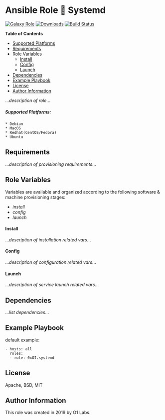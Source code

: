 Ansible Role :vertical_traffic_light: Systemd
=========
[![Galaxy Role](*role-shield-link*)](--role-link--)
[![Downloads](*downloads-shield-link*)](--role-link--)
[![Build Status](*build-shield-link*)](--role-link--)

**Table of Contents**
  - [Supported Platforms](#supported-platforms)
  - [Requirements](#requirements)
  - [Role Variables](#role-variables)
      - [Install](#install)
      - [Config](#config)
      - [Launch](#launch)
  - [Dependencies](#dependencies)
  - [Example Playbook](#example-playbook)
  - [License](#license)
  - [Author Information](#author-information)

...*description of role*...

##### Supported Platforms:
```
* Debian
* MacOS
* Redhat(CentOS/Fedora)
* Ubuntu
```

Requirements
------------

...*description of provisioning requirements*...

Role Variables
--------------
Variables are available and organized according to the following software & machine provisioning stages:
* _install_
* _config_
* _launch_

#### Install

...*description of installation related vars*...

#### Config

...*description of configuration related vars*...

#### Launch

...*description of service launch related vars*...

Dependencies
------------

...*list dependencies*...

Example Playbook
----------------
default example:
```
- hosts: all
  roles:
  - role: 0xOI.systemd
```

License
-------

Apache, BSD, MIT

Author Information
------------------

This role was created in 2019 by O1 Labs.
